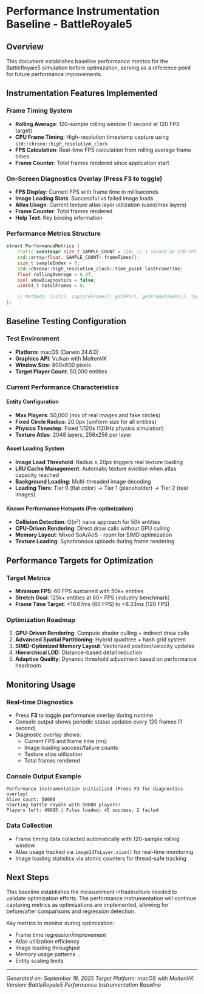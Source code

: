 # Performance Instrumentation Baseline - BattleRoyale5

## Overview
This document establishes baseline performance metrics for the BattleRoyale5 simulation before optimization, serving as a reference point for future performance improvements.

## Instrumentation Features Implemented

### Frame Timing System
- **Rolling Average**: 120-sample rolling window (1 second at 120 FPS target)
- **CPU Frame Timing**: High-resolution timestamp capture using `std::chrono::high_resolution_clock`
- **FPS Calculation**: Real-time FPS calculation from rolling average frame times
- **Frame Counter**: Total frames rendered since application start

### On-Screen Diagnostics Overlay (Press F3 to toggle)
- **FPS Display**: Current FPS with frame time in milliseconds
- **Image Loading Stats**: Successful vs failed image loads
- **Atlas Usage**: Current texture atlas layer utilization (used/max layers)
- **Frame Counter**: Total frames rendered
- **Help Text**: Key binding information

### Performance Metrics Structure
```cpp
struct PerformanceMetrics {
    static constexpr size_t SAMPLE_COUNT = 120; // 1 second at 120 FPS
    std::array<float, SAMPLE_COUNT> frameTimes{};
    size_t sampleIndex = 0;
    std::chrono::high_resolution_clock::time_point lastFrameTime;
    float rollingAverage = 0.0f;
    bool showDiagnostics = false;
    uint64_t totalFrames = 0;

    // Methods: init(), captureFrame(), getFPS(), getFrameTimeMs(), toggleDiagnostics()
};
```

## Baseline Testing Configuration

### Test Environment
- **Platform**: macOS (Darwin 24.6.0)
- **Graphics API**: Vulkan with MoltenVK
- **Window Size**: 800x600 pixels
- **Target Player Count**: 50,000 entities

### Current Performance Characteristics

#### Entity Configuration
- **Max Players**: 50,000 (mix of real images and fake circles)
- **Fixed Circle Radius**: 20.0px (uniform size for all entities)
- **Physics Timestep**: Fixed 1/120s (120Hz physics simulation)
- **Texture Atlas**: 2048 layers, 256x256 per layer

#### Asset Loading System
- **Image Load Threshold**: Radius ≥ 20px triggers real texture loading
- **LRU Cache Management**: Automatic texture eviction when atlas capacity reached
- **Background Loading**: Multi-threaded image decoding
- **Loading Tiers**: Tier 0 (flat color) → Tier 1 (placeholder) → Tier 2 (real images)

#### Known Performance Hotspots (Pre-optimization)
- **Collision Detection**: O(n²) naive approach for 50k entities
- **CPU-Driven Rendering**: Direct draw calls without GPU culling
- **Memory Layout**: Mixed SoA/AoS - room for SIMD optimization
- **Texture Loading**: Synchronous uploads during frame rendering

## Performance Targets for Optimization

### Target Metrics
- **Minimum FPS**: 60 FPS sustained with 50k+ entities
- **Stretch Goal**: 125k+ entities at 60+ FPS (industry benchmark)
- **Frame Time Target**: <16.67ms (60 FPS) to <8.33ms (120 FPS)

### Optimization Roadmap
1. **GPU-Driven Rendering**: Compute shader culling + indirect draw calls
2. **Advanced Spatial Partitioning**: Hybrid quadtree + hash grid system
3. **SIMD-Optimized Memory Layout**: Vectorized position/velocity updates
4. **Hierarchical LOD**: Distance-based detail reduction
5. **Adaptive Quality**: Dynamic threshold adjustment based on performance headroom

## Monitoring Usage

### Real-time Diagnostics
- Press **F3** to toggle performance overlay during runtime
- Console output shows periodic status updates every 120 frames (1 second)
- Diagnostic overlay shows:
  - Current FPS and frame time (ms)
  - Image loading success/failure counts
  - Texture atlas utilization
  - Total frames rendered

### Console Output Example
```
Performance instrumentation initialized (Press F3 for diagnostics overlay)
Alive count: 50000
Starting battle royale with 50000 players!
Players left: 49995 | Files loaded: 45 success, 2 failed
```

### Data Collection
- Frame timing data collected automatically with 120-sample rolling window
- Atlas usage tracked via `imageIdToLayer.size()` for real-time monitoring
- Image loading statistics via atomic counters for thread-safe tracking

## Next Steps

This baseline establishes the measurement infrastructure needed to validate optimization efforts. The performance instrumentation will continue capturing metrics as optimizations are implemented, allowing for before/after comparisons and regression detection.

Key metrics to monitor during optimization:
- Frame time regression/improvement
- Atlas utilization efficiency
- Image loading throughput
- Memory usage patterns
- Entity scaling limits

---
*Generated on: September 18, 2025*
*Target Platform: macOS with MoltenVK*
*Version: BattleRoyale5 Performance Instrumentation Baseline*